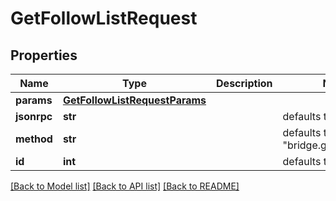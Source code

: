 # GetFollowListRequest

## Properties
Name | Type | Description | Notes
------------ | ------------- | ------------- | -------------
**params** | [**GetFollowListRequestParams**](GetFollowListRequestParams.md) |  | 
**jsonrpc** | **str** |  | defaults to "2.0"
**method** | **str** |  | defaults to "bridge.get_follow_list"
**id** | **int** |  | defaults to 1

[[Back to Model list]](../README.md#documentation-for-models) [[Back to API list]](../README.md#documentation-for-api-endpoints) [[Back to README]](../README.md)


